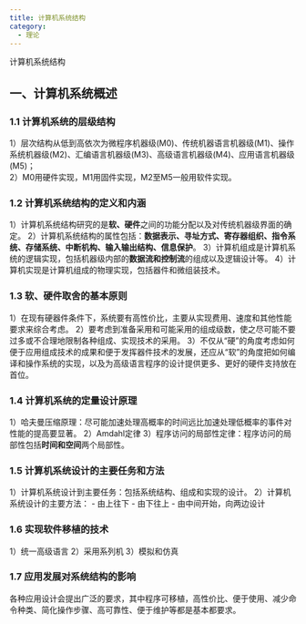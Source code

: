 ```yaml
---
title: 计算机系统结构
category:
  - 理论
---
```


计算机系统结构
<!-- more -->

## 一、计算机系统概述

### 1.1 计算机系统的层级结构
1）层次结构从低到高依次为微程序机器级(M0)、传统机器语言机器级(M1)、操作系统机器级(M2)、汇编语言机器级(M3)、高级语言机器级(M4)、应用语言机器级(M5)；\
2）M0用硬件实现，M1用固件实现，M2至M5一般用软件实现。

### 1.2 计算机系统结构的定义和内涵

1）计算机系统结构研究的是**软、硬件**之间的功能分配以及对传统机器级界面的确定。
2）计算机系统结构的属性包括：**数据表示、寻址方式、寄存器组织、指令系统、存储系统、中断机构、输入输出结构、信息保护**。
3）计算机组成是计算机系统的逻辑实现，包括机器级内部的**数据流和控制流**的组成以及逻辑设计等。
4）计算机实现是计算机组成的物理实现，包括器件和微组装技术。

### 1.3 软、硬件取舍的基本原则

1）在现有硬器件条件下，系统要有高性价比，主要从实现费用、速度和其他性能要求来综合考虑。
2）要考虑到准备采用和可能采用的组成级数，使之尽可能不要过多或不合理地限制各种组成、实现技术的采用。
3）不仅从“硬”的角度考虑如何便于应用组成技术的成果和便于发挥器件技术的发展，还应从“软”的角度把如何编译和操作系统的实现，以及为高级语言程序的设计提供更多、更好的硬件支持放在首位。

### 1.4 计算机系统的定量设计原理

1）哈夫曼压缩原理：尽可能加速处理高概率的时间远比加速处理低概率的事件对性能的提高要显著。
2）Amdahl定律
3）程序访问的局部性定律：程序访问的局部性包括**时间和空间**两个局部性。

### 1.5 计算机系统设计的主要任务和方法

1）计算机系统设计到主要任务：包括系统结构、组成和实现的设计。
2）计算机系统设计的主要方法：
    - 由上往下
    - 由下往上
    - 由中间开始，向两边设计

### 1.6 实现软件移植的技术

1）统一高级语言
2）采用系列机
3）模拟和仿真

### 1.7 应用发展对系统结构的影响

各种应用设计会提出广泛的要求，其中程序可移植，高性价比、便于使用、减少命令种类、简化操作步骤、高可靠性、便于维护等都是基本都要求。
